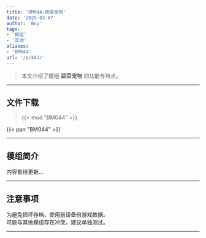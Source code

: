 ```yaml
---
title: 'BM044-蔬菜宠物'
date: '2025-03-07'
author: 'Bny'
tags:
- '模组'
- '其他'
aliases:
- 'BM044'
url: '/p/443/'
---
```


> 本文介绍了模组 **蔬菜宠物** 的功能与特点。

---

## 文件下载  

> {{< mod "BM044" >}}  

{{< pan "BM044" >}}  

---

## 模组简介

>  
内容有待更新...  

---

## 注意事项

>  
为避免损坏存档，使用前请备份游戏数据。  
可能与其他模组存在冲突，建议单独测试。  

---

